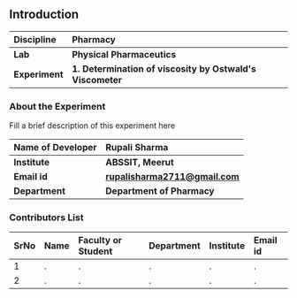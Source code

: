 ## Introduction


<b>Discipline | <b>Pharmacy
:--|:--|
<b> Lab | <b> Physical Pharmaceutics
<b> Experiment|     <b> 1. Determination of viscosity by Ostwald's Viscometer
### About the Experiment 

Fill a brief description of this experiment here

<b>Name of Developer | <b> Rupali Sharma 
:--|:--|
<b> Institute | <b>  ABSSIT, Meerut
<b> Email id|     <b>  rupalisharma2711@gmail.com
<b> Department |  <b> Department of Pharmacy

### Contributors List

SrNo | Name | Faculty or Student | Department| Institute | Email id
:--|:--|:--|:--|:--|:--|
1 | . | . | . | . | .
2 | . | . | . | . | .
